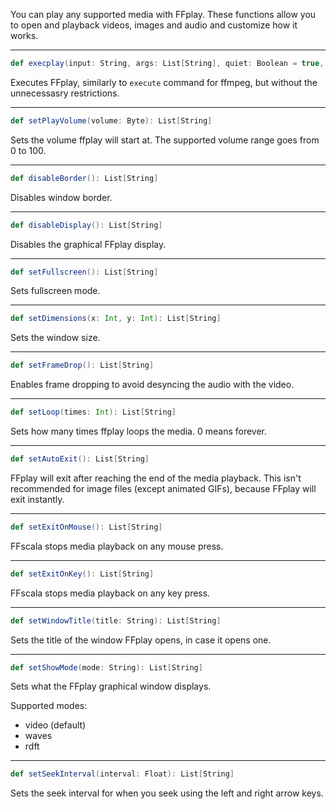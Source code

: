 You can play any supported media with FFplay. These functions allow you to open and playback videos, images and audio and customize how it works.

---

```scala
def execplay(input: String, args: List[String], quiet: Boolean = true, exec: String = "ffplay"): Int
```
Executes FFplay, similarly to ```execute``` command for ffmpeg, but without the unnecessasry restrictions.

---

```scala
def setPlayVolume(volume: Byte): List[String]
```
Sets the volume ffplay will start at. The supported volume range goes from 0 to 100.

---

```scala
def disableBorder(): List[String]
```
Disables window border.

---

```scala
def disableDisplay(): List[String]
```
Disables the graphical FFplay display.

---

```scala
def setFullscreen(): List[String]
```
Sets fullscreen mode.

---

```scala
def setDimensions(x: Int, y: Int): List[String]
```
Sets the window size.

---

```scala
def setFrameDrop(): List[String]
```
Enables frame dropping to avoid desyncing the audio with the video.

---

```scala
def setLoop(times: Int): List[String]
```
Sets how many times ffplay loops the media. 0 means forever.

---

```scala
def setAutoExit(): List[String]
```
FFplay will exit after reaching the end of the media playback. This isn't recommended for image files (except animated GIFs), because FFplay will exit instantly.

---

```scala
def setExitOnMouse(): List[String]
```
FFscala stops media playback on any mouse press.

---

```scala
def setExitOnKey(): List[String]
```
FFscala stops media playback on any key press.

---

```scala
def setWindowTitle(title: String): List[String]
```
Sets the title of the window FFplay opens, in case it opens one.

---

```scala
def setShowMode(mode: String): List[String]
```
Sets what the FFplay graphical window displays.

Supported modes:
* video (default)
* waves
* rdft

---

```scala
def setSeekInterval(interval: Float): List[String]
```
Sets the seek interval for when you seek using the left and right arrow keys.
